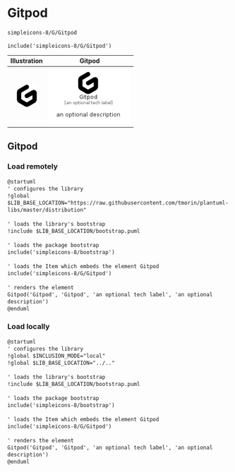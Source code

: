 # Gitpod


```text
simpleicons-8/G/Gitpod
```

```text
include('simpleicons-8/G/Gitpod')
```



| Illustration | Gitpod |
| :---: | :---: |
| ![illustration for Illustration](../../simpleicons-8/G/Gitpod.png) | ![illustration for Gitpod](../../simpleicons-8/G/Gitpod.Local.png) |




## Gitpod

### Load remotely
```plantuml
@startuml
' configures the library
!global $LIB_BASE_LOCATION="https://raw.githubusercontent.com/tmorin/plantuml-libs/master/distribution"

' loads the library's bootstrap
!include $LIB_BASE_LOCATION/bootstrap.puml

' loads the package bootstrap
include('simpleicons-8/bootstrap')

' loads the Item which embeds the element Gitpod
include('simpleicons-8/G/Gitpod')

' renders the element
Gitpod('Gitpod', 'Gitpod', 'an optional tech label', 'an optional description')
@enduml
```

### Load locally
```plantuml
@startuml
' configures the library
!global $INCLUSION_MODE="local"
!global $LIB_BASE_LOCATION="../.."

' loads the library's bootstrap
!include $LIB_BASE_LOCATION/bootstrap.puml

' loads the package bootstrap
include('simpleicons-8/bootstrap')

' loads the Item which embeds the element Gitpod
include('simpleicons-8/G/Gitpod')

' renders the element
Gitpod('Gitpod', 'Gitpod', 'an optional tech label', 'an optional description')
@enduml
```

